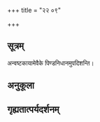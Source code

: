 +++
title = "२२ ०९"

+++
## सूत्रम्
अन्वष्टकायामेवैके पिण्डनिधानमुपदिशन्ति।
## अनुकूला

## गृह्यतात्पर्यदर्शनम्

